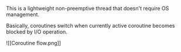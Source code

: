 This is a lightweight non-preemptive thread that doesn't require OS management.

Basically, coroutines switch when currently active coroutine becomes blocked by I/O operation.

![[Coroutine flow.png]]